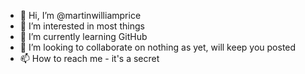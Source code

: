 - 👋 Hi, I’m @martinwilliamprice
- 👀 I’m interested in most things
- 🌱 I’m currently learning GitHub
- 💞️ I’m looking to collaborate on nothing as yet, will keep you posted
- 📫 How to reach me - it's a secret

<!---
martinwilliamprice/martinwilliamprice is a ✨ special ✨ repository because its `README.md` (this file) appears on your GitHub profile.
You can click the Preview link to take a look at your changes.
--->
